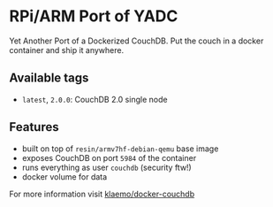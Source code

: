 RPi/ARM Port of YADC
===

Yet Another Port of a Dockerized CouchDB.
Put the couch in a docker container and ship it anywhere.

## Available tags

- `latest`, `2.0.0`: CouchDB 2.0 single node


## Features

* built on top of `resin/armv7hf-debian-qemu` base image
* exposes CouchDB on port `5984` of the container
* runs everything as user `couchdb` (security ftw!)
* docker volume for data

For more information visit [klaemo/docker-couchdb](https://github.com/klaemo/docker-couchdb)
